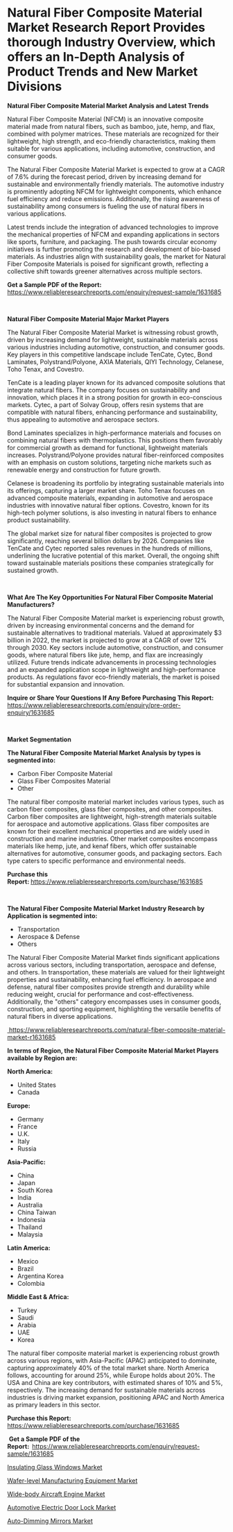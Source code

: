 <p><h1>Natural Fiber Composite Material Market Research Report Provides thorough Industry Overview, which offers an In-Depth Analysis of Product Trends and New Market Divisions</h1></p><p><strong>Natural Fiber Composite Material Market Analysis and Latest Trends</strong></p>
<p><p>Natural Fiber Composite Material (NFCM) is an innovative composite material made from natural fibers, such as bamboo, jute, hemp, and flax, combined with polymer matrices. These materials are recognized for their lightweight, high strength, and eco-friendly characteristics, making them suitable for various applications, including automotive, construction, and consumer goods.</p><p>The Natural Fiber Composite Material Market is expected to grow at a CAGR of 7.6% during the forecast period, driven by increasing demand for sustainable and environmentally friendly materials. The automotive industry is prominently adopting NFCM for lightweight components, which enhance fuel efficiency and reduce emissions. Additionally, the rising awareness of sustainability among consumers is fueling the use of natural fibers in various applications.</p><p>Latest trends include the integration of advanced technologies to improve the mechanical properties of NFCM and expanding applications in sectors like sports, furniture, and packaging. The push towards circular economy initiatives is further promoting the research and development of bio-based materials. As industries align with sustainability goals, the market for Natural Fiber Composite Materials is poised for significant growth, reflecting a collective shift towards greener alternatives across multiple sectors.</p></p>
<p><strong>Get a Sample PDF of the Report:&nbsp;</strong> <a href="https://www.reliableresearchreports.com/enquiry/request-sample/1631685?utm_campaign=114&utm_medium=2&utm_source=Github&utm_content=ia&utm_term=27102024&utm_id=natural-fiber-composite-material">https://www.reliableresearchreports.com/enquiry/request-sample/1631685</a></p>
<p>&nbsp;</p>
<p><strong>Natural Fiber Composite Material Major Market Players</strong></p>
<p><p>The Natural Fiber Composite Material Market is witnessing robust growth, driven by increasing demand for lightweight, sustainable materials across various industries including automotive, construction, and consumer goods. Key players in this competitive landscape include TenCate, Cytec, Bond Laminates, Polystrand/Polyone, AXIA Materials, QIYI Technology, Celanese, Toho Tenax, and Covestro.</p><p>TenCate is a leading player known for its advanced composite solutions that integrate natural fibers. The company focuses on sustainability and innovation, which places it in a strong position for growth in eco-conscious markets. Cytec, a part of Solvay Group, offers resin systems that are compatible with natural fibers, enhancing performance and sustainability, thus appealing to automotive and aerospace sectors.</p><p>Bond Laminates specializes in high-performance materials and focuses on combining natural fibers with thermoplastics. This positions them favorably for commercial growth as demand for functional, lightweight materials increases. Polystrand/Polyone provides natural fiber-reinforced composites with an emphasis on custom solutions, targeting niche markets such as renewable energy and construction for future growth.</p><p>Celanese is broadening its portfolio by integrating sustainable materials into its offerings, capturing a larger market share. Toho Tenax focuses on advanced composite materials, expanding in automotive and aerospace industries with innovative natural fiber options. Covestro, known for its high-tech polymer solutions, is also investing in natural fibers to enhance product sustainability.</p><p>The global market size for natural fiber composites is projected to grow significantly, reaching several billion dollars by 2026. Companies like TenCate and Cytec reported sales revenues in the hundreds of millions, underlining the lucrative potential of this market. Overall, the ongoing shift toward sustainable materials positions these companies strategically for sustained growth.</p></p>
<p>&nbsp;</p>
<p><strong>What Are The Key Opportunities For Natural Fiber Composite Material Manufacturers?</strong></p>
<p><p>The Natural Fiber Composite Material market is experiencing robust growth, driven by increasing environmental concerns and the demand for sustainable alternatives to traditional materials. Valued at approximately $3 billion in 2022, the market is projected to grow at a CAGR of over 12% through 2030. Key sectors include automotive, construction, and consumer goods, where natural fibers like jute, hemp, and flax are increasingly utilized. Future trends indicate advancements in processing technologies and an expanded application scope in lightweight and high-performance products. As regulations favor eco-friendly materials, the market is poised for substantial expansion and innovation.</p></p>
<p><strong>Inquire or Share Your Questions If Any Before Purchasing This Report:</strong> <a href="https://www.reliableresearchreports.com/enquiry/pre-order-enquiry/1631685?utm_campaign=114&utm_medium=2&utm_source=Github&utm_content=ia&utm_term=27102024&utm_id=natural-fiber-composite-material">https://www.reliableresearchreports.com/enquiry/pre-order-enquiry/1631685</a></p>
<p>&nbsp;</p>
<p><strong>Market Segmentation</strong></p>
<p><strong>The Natural Fiber Composite Material Market Analysis by types is segmented into:</strong></p>
<p><ul><li>Carbon Fiber Composite Material</li><li>Glass Fiber Composites Material</li><li>Other</li></ul></p>
<p><p>The natural fiber composite material market includes various types, such as carbon fiber composites, glass fiber composites, and other composites. Carbon fiber composites are lightweight, high-strength materials suitable for aerospace and automotive applications. Glass fiber composites are known for their excellent mechanical properties and are widely used in construction and marine industries. Other market composites encompass materials like hemp, jute, and kenaf fibers, which offer sustainable alternatives for automotive, consumer goods, and packaging sectors. Each type caters to specific performance and environmental needs.</p></p>
<p><strong>Purchase this Report:&nbsp;</strong><a href="https://www.reliableresearchreports.com/purchase/1631685?utm_campaign=114&utm_medium=2&utm_source=Github&utm_content=ia&utm_term=27102024&utm_id=natural-fiber-composite-material">https://www.reliableresearchreports.com/purchase/1631685</a></p>
<p>&nbsp;</p>
<p><strong>The Natural Fiber Composite Material Market Industry Research by Application is segmented into:</strong></p>
<p><ul><li>Transportation</li><li>Aerospace & Defense</li><li>Others</li></ul></p>
<p><p>The Natural Fiber Composite Material Market finds significant applications across various sectors, including transportation, aerospace and defense, and others. In transportation, these materials are valued for their lightweight properties and sustainability, enhancing fuel efficiency. In aerospace and defense, natural fiber composites provide strength and durability while reducing weight, crucial for performance and cost-effectiveness. Additionally, the "others" category encompasses uses in consumer goods, construction, and sporting equipment, highlighting the versatile benefits of natural fibers in diverse applications.</p></p>
<p><a href="https://www.reliableresearchreports.com/natural-fiber-composite-material-market-r1631685?utm_campaign=114&utm_medium=2&utm_source=Github&utm_content=ia&utm_term=27102024&utm_id=natural-fiber-composite-material">&nbsp;https://www.reliableresearchreports.com/natural-fiber-composite-material-market-r1631685</a></p>
<p><strong>In terms of Region, the Natural Fiber Composite Material Market Players available by Region are:</strong></p>
<p>
    <p> <strong> North America: </strong>
        <ul>
            <li>United States</li>
            <li>Canada</li>
        </ul>
        </p> 
    <p> <strong> Europe: </strong>
        <ul>
            <li>Germany</li>
            <li>France</li>
            <li>U.K.</li>
            <li>Italy</li>
            <li>Russia</li>
        </ul>
        </p> 
    <p> <strong> Asia-Pacific: </strong>
        <ul>
            <li>China</li>
            <li>Japan</li>
            <li>South Korea</li>
            <li>India</li>
            <li>Australia</li>
            <li>China Taiwan</li>
            <li>Indonesia</li>
            <li>Thailand</li>
            <li>Malaysia</li>
        </ul>
        </p> 
    <p> <strong> Latin America: </strong>
        <ul>
            <li>Mexico</li>
            <li>Brazil</li>
            <li>Argentina Korea</li>
            <li>Colombia</li>
        </ul>
        </p> 
    <p> <strong> Middle East & Africa: </strong>
        <ul>
            <li>Turkey</li>
            <li>Saudi</li>
            <li>Arabia</li>
            <li>UAE</li>
            <li>Korea</li>
        </ul>
    </p>
    </p>
<p><p>The natural fiber composite material market is experiencing robust growth across various regions, with Asia-Pacific (APAC) anticipated to dominate, capturing approximately 40% of the total market share. North America follows, accounting for around 25%, while Europe holds about 20%. The USA and China are key contributors, with estimated shares of 10% and 5%, respectively. The increasing demand for sustainable materials across industries is driving market expansion, positioning APAC and North America as primary leaders in this sector.</p></p>
<p><strong>Purchase this Report: </strong><a href="https://www.reliableresearchreports.com/purchase/1631685?utm_campaign=114&utm_medium=2&utm_source=Github&utm_content=ia&utm_term=27102024&utm_id=natural-fiber-composite-material">https://www.reliableresearchreports.com/purchase/1631685</a></p>
<p>&nbsp;<strong>Get a Sample PDF of the Report:&nbsp;&nbsp;</strong><a href="https://www.reliableresearchreports.com/enquiry/request-sample/1631685?utm_campaign=114&utm_medium=2&utm_source=Github&utm_content=ia&utm_term=27102024&utm_id=natural-fiber-composite-material">https://www.reliableresearchreports.com/enquiry/request-sample/1631685</a></p>
<p><strong></strong></p>
<p><p><a href="https://www.linkedin.com/pulse/global-insulating-glass-windows-market-opportunities-challenges2024-jd6xc?utm_campaign=114&utm_medium=2&utm_source=Github&utm_content=ia&utm_term=27102024&utm_id=natural-fiber-composite-material">Insulating Glass Windows Market</a></p><p><a href="https://issuu.com/reportprime-2/docs/wafer-level-manufacturing-equipment_8f37ab6b91c616?utm_campaign=114&utm_medium=2&utm_source=Github&utm_content=ia&utm_term=27102024&utm_id=natural-fiber-composite-material">Wafer-level Manufacturing Equipment Market</a></p><p><a href="https://issuu.com/reportprime-2/docs/wide-body-aircraft-engine-market-si_67ea73efa4ae0f?utm_campaign=114&utm_medium=2&utm_source=Github&utm_content=ia&utm_term=27102024&utm_id=natural-fiber-composite-material">Wide-body Aircraft Engine Market</a></p><p><a href="https://github.com/cristy9x9bur/Market-Research-Report-List-1/blob/main/automotive-electric-door-lock-market.md?utm_campaign=114&utm_medium=2&utm_source=Github&utm_content=ia&utm_term=27102024&utm_id=natural-fiber-composite-material">Automotive Electric Door Lock Market</a></p><p><a href="https://github.com/isbel3opkkem/Market-Research-Report-List-1/blob/main/auto-dimming-mirrors-market.md?utm_campaign=114&utm_medium=2&utm_source=Github&utm_content=ia&utm_term=27102024&utm_id=natural-fiber-composite-material">Auto-Dimming Mirrors Market</a></p></p>